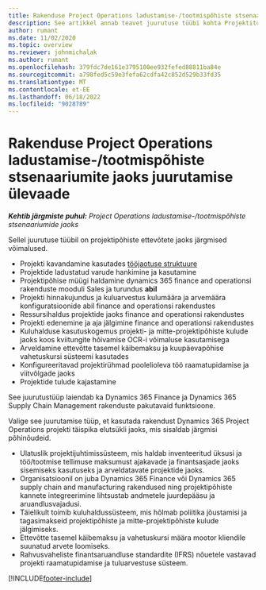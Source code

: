 ```yaml
---
title: Rakenduse Project Operations ladustamise-/tootmispõhiste stsenaariumite jaoks juurutamise ülevaade
description: See artikkel annab teavet juurutuse tüübi kohta Projektitoimingud varutud/tootmispõhiste stsenaariumide jaoks.
author: rumant
ms.date: 11/02/2020
ms.topic: overview
ms.reviewer: johnmichalak
ms.author: rumant
ms.openlocfilehash: 379fdc7de161e3795100ee932fefed88811ba84e
ms.sourcegitcommit: a798fed5c59e3fefa62cdfa42c852d529b33fd35
ms.translationtype: MT
ms.contentlocale: et-EE
ms.lasthandoff: 06/18/2022
ms.locfileid: "9028789"
---
```

# <a name="project-operations-for-stockedproduction-based-scenarios-deployment-overview"></a>Rakenduse Project Operations ladustamise-/tootmispõhiste stsenaariumite jaoks juurutamise ülevaade

_**Kehtib järgmiste puhul:** Project Operations ladustamise-/tootmispõhiste stsenaariumide jaoks_


Sellel juurutuse tüübil on projektipõhiste ettevõtete jaoks järgmised võimalused.

- Projekti kavandamine kasutades [tööjaotuse struktuure](work-breakdown-structures.md)
- Projektide ladustatud varude hankimine ja kasutamine
- Projektipõhise müügi haldamine dynamics 365 finance and operationsi rakenduste mooduli Sales ja turundus **abil**
- Projekti hinnakujundus ja kuluarvestus kulumäära ja arvemäära konfiguratsioonide abil finance and operationsi rakendustes
- Ressursihaldus projektide jaoks finance and operationsi rakendustes
- Projekti edenemine ja aja jälgimine finance and operationsi rakendustes
- Kuluhalduse kasutuskogemus projekti- ja mitte-projektipõhiste kulude jaoks koos kviitungite hõivamise OCR-i võimaluse kasutamisega
- Arveldamine ettevõtte tasemel käibemaksu ja kuupäevapõhise vahetuskursi süsteemi kasutades
- Konfigureeritavad projektirühmad poolelioleva töö raamatupidamise ja viitvõlgade jaoks
- Projektide tulude kajastamine

See juurutustüüp laiendab ka Dynamics 365 Finance ja Dynamics 365 Supply Chain Management rakenduste pakutavaid funktsioone.

Valige see juurutamise tüüp, et kasutada rakendust Dynamics 365 Project Operations projekti täispika elutsükli jaoks, mis sisaldab järgmisi põhinõudeid.

- Ulatuslik projektijuhtimissüsteem, mis haldab inventeeritud üksusi ja töö/tootmise tellimuse maksumust ajakavade ja finantsasjade jaoks sisemiseks kasutuseks ja arveldatavate projektide jaoks.
- Organisatsioonil on juba Dynamics 365 Finance või Dynamics 365 supply chain and manufacturing rakendused ning projektipõhiste kannete integreerimine lihtsustab andmetele juurdepääsu ja aruandlusvajadusi.
- Täielikult toimib kuluhaldussüsteem, mis hõlmab poliitika jõustamisi ja tagasimakseid projektipõhiste ja mitte-projektipõhiste kulude jälgimiseks.
- Ettevõtte tasemel käibemaksu ja vahetuskursi määra mootor kliendile suunatud arvete loomiseks.
- Rahvusvaheliste finantsaruandluse standardite (IFRS) nõuetele vastavad projekti raamatupidamise ja tuluarvestuse süsteem.



[!INCLUDE[footer-include](../includes/footer-banner.md)]